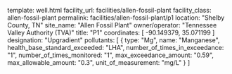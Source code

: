 template: well.html
facility_url: facilities/allen-fossil-plant
facility_class: allen-fossil-plant
permalink: facilities/allen-fossil-plant/p1
location: "Shelby County, TN"
site_name: "Allen Fossil Plant"
owner/operator: "Tennessee Valley Authority (TVA)"
title: "P1"
coordinates: [
  -90.149379,
  35.071199
]
designation: "Upgradient"
pollutants: [
  {
  type: "Mg",
  name: "Manganese",
  health_base_standard_exceeded: "LHA",
  number_of_times_in_exceedance: "1",
  number_of_times_monitored: "1",
  max_exceedance_amount: "0.59",
  max_allowable_amount: "0.3",
  unit_of_measurement: "mg/L"
  }
]
